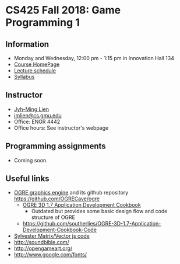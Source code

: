 # CS425 Fall 2018: Game Programming 1


## Information
- Monday and Wednesday, 12:00 pm - 1:15 pm in Innovation Hall 134
- [Course HomePage](https://github.com/jmlien/CS425-2018)
- [Lecture schedule](lectures)
- [Syllabus](https://cs.gmu.edu/media/syllabi/Fall2018/CS_425LienJ001.html)

## Instructor

- [Jyh-Ming Lien](http://cs.gmu.edu/~jmlien)
- jmlien@cs.gmu.edu
- Office: ENGR 4442
- Office hours: See instructor's webpage

## Programming assignments
- Coming soon.

## Useful links
- [OGRE graphics engine](https://www.ogre3d.org/) and its github repository https://github.com/OGRECave/ogre
  - [OGRE 3D 1.7 Application Development Cookbook](http://proquest.safaribooksonline.com/book/animation-and-3d/9781849514569)
    - Outdated but provides some basic design flow and code structure of OGRE
  - https://github.com/southerlies/OGRE-3D-1.7-Application-Development-Cookbook-Code
- [Sylvester Matrix/Vector js code](http://sylvester.jcoglan.com/)
- http://soundbible.com/
- http://opengameart.org/
- http://www.google.com/fonts/
